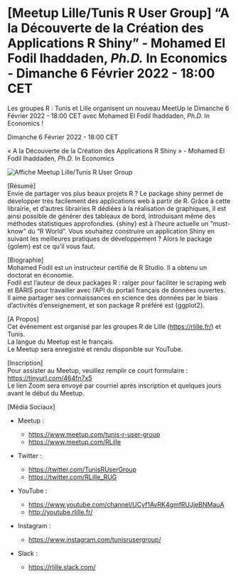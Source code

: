 
# \[Meetup Lille/Tunis R User Group\] “A la Découverte de la Création des Applications R Shiny” - Mohamed El Fodil Ihaddaden, *Ph.D.* In Economics - Dimanche 6 Février 2022 - 18:00 CET

Les groupes R : Tunis et Lille organisent un nouveau MeetUp le Dimanche
6 Février 2022 - 18:00 CET avec Mohamed El Fodil Ihaddaden, *Ph.D.* In
Economics !

Dimanche 6 Février 2022 - 18:00 CET

« A la Découverte de la Création des Applications R Shiny » - Mohamed El
Fodil Ihaddaden, *Ph.D.* In Economics

![Affiche Meetup Lille/Tunis R User
Group](https://raw.githubusercontent.com/Tunis-R-User-Group/Lille-Tunis-Meetups/main/meetups/2022-02-06/ads/2022-02-06.png)

\[Résumé\]  
Envie de partager vos plus beaux projets R ? Le package shiny permet de
développer très facilement des applications web à partir de R. Grâce à
cette librairie, et d’autres librairies R dédiées à la réalisation de
graphiques, il est ainsi possible de générer des tableaux de bord,
introduisant même des méthodes statistiques approfondies. {shiny} est à
l’heure actuelle un “must-know” du “R World”. Vous souhaitez construire
un application Shiny en suivant les meilleures pratiques de
développement ? Alors le package {golem} est ce qu’il vous faut.

\[Biographie\]  
Mohamed Fodil est un instructeur certifié de R Studio. Il a obtenu un
doctorat en économie.  
Fodil est l’auteur de deux packages R : ralger pour faciliter le
scraping web et BARIS pour travailler avec l’API du portail français de
données ouvertes.  
Il aime partager ses connaissances en science des données par le biais
d’activités d’enseignement, et son package R préféré est {ggplot2}.

\[A Propos\]  
Cet événement est organisé par les groupes R de Lille
(<https://rlille.fr/>) et Tunis.  
La langue du Meetup est le français.  
Le Meetup sera enregistré et rendu disponible sur YouTube.

\[Inscription\]  
Pour assister au Meetup, veuillez remplir ce court formulaire :
<https://tinyurl.com/464fn7x5>  
Le lien Zoom sera envoyé par courriel après inscription et quelques
jours avant le début du Meetup.

\[Média Sociaux\]

-   Meetup :

    -   <https://www.meetup.com/tunis-r-user-group>
    -   <https://www.meetup.com/RLille>

-   Twitter :

    -   <https://twitter.com/TunisRUserGroup>
    -   <https://twitter.com/RLille_RUG>

-   YouTube :

    -   <https://www.youtube.com/channel/UCyf1AvRK4gmfRUJjeBNMauA>
    -   <http://youtube.rlille.fr/>

-   Instagram :

    -   <https://www.instagram.com/tunisrusergroup/>

-   Slack :

    -   <https://rlille.slack.com/>
